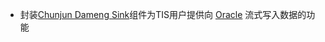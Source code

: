 * 封装[Chunjun Dameng Sink](https://github.com/qlangtech/chunjun/tree/2c9e803dec955b1efd3c06d4820cda2071bf93de/chunjun-connectors/chunjun-connector-dameng)组件为TIS用户提供向
  [Oracle](https://eco.dameng.com/document/dm/zh-cn/start/index.html) 流式写入数据的功能

